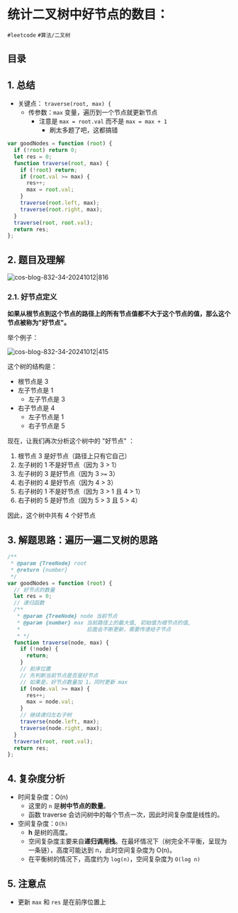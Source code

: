 
# 统计二叉树中好节点的数目：


`#leetcode` `#算法/二叉树` 


## 目录
<!-- toc -->
 ## 1. 总结 

- 关键点： `traverse(root, max) {`
	- 传参数：`max` 变量，遍历到一个节点就更新节点
		- 注意是 `max = root.val` 而不是 `max = max + 1`
			- 刷太多题了吧，这都搞错

```javascript 
var goodNodes = function (root) {
  if (!root) return 0;
  let res = 0;
  function traverse(root, max) {
    if (!root) return;
    if (root.val >= max) {
      res++;
      max = root.val;
    }
    traverse(root.left, max);
    traverse(root.right, max);
  }
  traverse(root, root.val);
  return res;
};
```

## 2. 题目及理解

![cos-blog-832-34-20241012|816](https://blog-1310531898.cos.ap-beijing.myqcloud.com/832-34-20241012/Pasted%20image%2020240811201951.png)

### 2.1. 好节点定义

**如果从根节点到这个节点的路径上的所有节点值都不大于这个节点的值，那么这个节点被称为"好节点"。**

举个例子：

![cos-blog-832-34-20241012|415](https://blog-1310531898.cos.ap-beijing.myqcloud.com/832-34-20241012/Pasted%20image%2020240811202056.png)

这个树的结构是：
- 根节点是 3
- 左子节点是 1
	- 左子节点是 3
- 右子节点是 4
	- 左子节点是 1
	- 右子节点是 5

现在，让我们再次分析这个树中的 "好节点" ：
1. 根节点 3 是好节点（路径上只有它自己）
2. 左子树的 1 不是好节点（因为 3 > 1）
3. 左子树的 3 是好节点（因为 3 `>=` 3）
4. 右子树的 4 是好节点（因为 4 > 3）
5. 右子树的 1 不是好节点（因为 3 > 1 且 4 > 1）
6. 右子树的 5 是好节点（因为 5 > 3 且 5 > 4）

因此，这个树中共有 4 个好节点

## 3. 解题思路：遍历一遍二叉树的思路

```javascript
/**
 * @param {TreeNode} root
 * @return {number}
 */
var goodNodes = function (root) {
  // 好节点的数量
  let res = 0;
  // 递归函数
  /**
   * @param {TreeNode} node 当前节点
   * @param {number} max 当前路径上的最大值, 初始值为根节点的值,
   *                     后面会不断更新，需要传递给子节点
   * */
  function traverse(node, max) {
    if (!node) {
      return;
    }
    // 前序位置
    // 先判断当前节点是否是好节点
    // 如果是，好节点数量加 1，同时更新 max
    if (node.val >= max) {
      res++;
      max = node.val;
    }
    // 继续递归左右子树
    traverse(node.left, max);
    traverse(node.right, max);
  }
  traverse(root, root.val);
  return res;
};
```

## 4. 复杂度分析

- 时间复杂度：O(n)
    - 这里的 `n` 是**树中节点的数量**。
    - 函数 traverse 会访问树中的每个节点一次，因此时间复杂度是线性的。
- 空间复杂度：`O(h)`
    - **h** 是树的高度。
    - 空间复杂度主要来自**递归调用栈**。在最坏情况下（树完全不平衡，呈现为一条链），高度可能达到 n，此时空间复杂度为 O(n)。
    - 在平衡树的情况下，高度约为 `log(n)`，空间复杂度为 `O(log n)`

## 5. 注意点

- 更新 `max` 和 `res` 是在前序位置上

